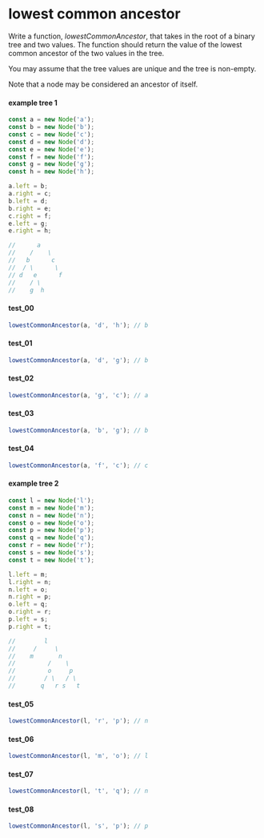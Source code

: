 # lowest common ancestor

Write a function, *lowestCommonAncestor*, that takes in the root of a binary tree and two values.
The function should return the value of the lowest common ancestor of the two values in the tree.

You may assume that the tree values are unique and the tree is non-empty.

Note that a node may be considered an ancestor of itself.

#### example tree 1

```js
const a = new Node('a');
const b = new Node('b');
const c = new Node('c');
const d = new Node('d');
const e = new Node('e');
const f = new Node('f');
const g = new Node('g');
const h = new Node('h');

a.left = b;
a.right = c;
b.left = d;
b.right = e;
c.right = f;
e.left = g;
e.right = h;

//      a
//    /    \
//   b      c
//  / \      \
// d   e      f
//    / \
//    g  h
```

#### test_00
```js
lowestCommonAncestor(a, 'd', 'h'); // b
```

#### test_01
```js
lowestCommonAncestor(a, 'd', 'g'); // b
```

#### test_02
```js
lowestCommonAncestor(a, 'g', 'c'); // a
```

#### test_03
```js
lowestCommonAncestor(a, 'b', 'g'); // b
```

#### test_04
```js
lowestCommonAncestor(a, 'f', 'c'); // c
```

#### example tree 2

```js
const l = new Node('l');
const m = new Node('m');
const n = new Node('n');
const o = new Node('o');
const p = new Node('p');
const q = new Node('q');
const r = new Node('r');
const s = new Node('s');
const t = new Node('t');

l.left = m;
l.right = n;
n.left = o;
n.right = p;
o.left = q;
o.right = r;
p.left = s;
p.right = t;

//        l
//     /     \
//    m       n
//         /    \
//         o     p
//        / \   / \
//       q   r s   t
```

#### test_05
```js
lowestCommonAncestor(l, 'r', 'p'); // n
```

#### test_06
```js
lowestCommonAncestor(l, 'm', 'o'); // l
```

#### test_07
```js
lowestCommonAncestor(l, 't', 'q'); // n
```

#### test_08
```js
lowestCommonAncestor(l, 's', 'p'); // p
```
